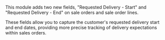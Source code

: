This module adds two new fields, "Requested Delivery - Start" and
"Requested Delivery - End" on sale orders and sale order lines.

These fields allow you to capture the customer's requested delivery
start and end dates, providing more precise tracking of delivery
expectations within sales orders.
